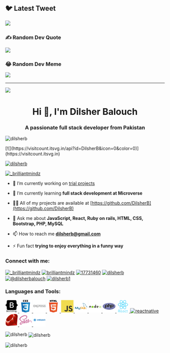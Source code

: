 

## 🐦 Latest Tweet
[![](https://gtce.itsvg.in/api?username=https://twitter.com/_brilliantMindz)](https://gtce.itsvg.in)

### ✍️ Random Dev Quote
![](https://quotes-github-readme.vercel.app/api?type=horizontal&theme=radical)

### 😂 Random Dev Meme
<img src="https://random-memer.herokuapp.com/" width="512px"/>

---
[![](https://visitcount.itsvg.in/api?id=DilsherB&icon=0&color=0)](https://visitcount.itsvg.in)

<!-- Proudly created with GPRM ( https://gprm.itsvg.in ) -->
<h1 align="center">Hi 👋, I'm Dilsher Balouch</h1>
<h3 align="center">A passionate full stack developer from Pakistan</h3>

<p align="left"> <img src="https://komarev.com/ghpvc/?username=dilsherb&label=Profile%20views&color=0e75b6&style=flat" alt="dilsherb" /> </p>
[![](https://visitcount.itsvg.in/api?id=DilsherB&icon=0&color=0)](https://visitcount.itsvg.in)

<p align="left"> <a href="https://github.com/ryo-ma/github-profile-trophy"><img src="https://github-profile-trophy.vercel.app/?username=dilsherb" alt="dilsherb" /></a> </p>

<p align="left"> <a href="https://twitter.com/_brilliantmindz" target="blank"><img src="https://img.shields.io/twitter/follow/_brilliantmindz?logo=twitter&style=for-the-badge" alt="_brilliantmindz" /></a> </p>

- 🔭 I’m currently working on [trial projects](https://github.com/DilsherB)

- 🌱 I’m currently learning **full stack development at Microverse**

- 👨‍💻 All of my projects are available at [https://github.com/DilsherB](https://github.com/DilsherB)

- 💬 Ask me about **JavaScript, React, Ruby on rails, HTML, CSS, Bootstrap, PHP, MySQL**

- 📫 How to reach me **dilsherb@gmail.com**

- ⚡ Fun fact **trying to enjoy everything in a funny way**

<h3 align="left">Connect with me:</h3>
<p align="left">
<a href="https://twitter.com/_brilliantmindz" target="blank"><img align="center" src="https://raw.githubusercontent.com/rahuldkjain/github-profile-readme-generator/master/src/images/icons/Social/twitter.svg" alt="_brilliantmindz" height="30" width="40" /></a>
<a href="https://linkedin.com/in/brilliantmindz" target="blank"><img align="center" src="https://raw.githubusercontent.com/rahuldkjain/github-profile-readme-generator/master/src/images/icons/Social/linked-in-alt.svg" alt="brilliantmindz" height="30" width="40" /></a>
<a href="https://stackoverflow.com/users/17731460" target="blank"><img align="center" src="https://raw.githubusercontent.com/rahuldkjain/github-profile-readme-generator/master/src/images/icons/Social/stack-overflow.svg" alt="17731460" height="30" width="40" /></a>
<a href="https://fb.com/dilsherb" target="blank"><img align="center" src="https://raw.githubusercontent.com/rahuldkjain/github-profile-readme-generator/master/src/images/icons/Social/facebook.svg" alt="dilsherb" height="30" width="40" /></a>
<a href="https://www.youtube.com/c/@dilsherbalouch" target="blank"><img align="center" src="https://raw.githubusercontent.com/rahuldkjain/github-profile-readme-generator/master/src/images/icons/Social/youtube.svg" alt="@dilsherbalouch" height="30" width="40" /></a>
<a href="https://www.hackerrank.com/dilsherb1" target="blank"><img align="center" src="https://raw.githubusercontent.com/rahuldkjain/github-profile-readme-generator/master/src/images/icons/Social/hackerrank.svg" alt="dilsherb1" height="30" width="40" /></a>
</p>

<h3 align="left">Languages and Tools:</h3>
<p align="left"> <a href="https://getbootstrap.com" target="_blank" rel="noreferrer"> <img src="https://raw.githubusercontent.com/devicons/devicon/master/icons/bootstrap/bootstrap-plain-wordmark.svg" alt="bootstrap" width="40" height="40"/> </a> <a href="https://www.w3schools.com/css/" target="_blank" rel="noreferrer"> <img src="https://raw.githubusercontent.com/devicons/devicon/master/icons/css3/css3-original-wordmark.svg" alt="css3" width="40" height="40"/> </a> <a href="https://expressjs.com" target="_blank" rel="noreferrer"> <img src="https://raw.githubusercontent.com/devicons/devicon/master/icons/express/express-original-wordmark.svg" alt="express" width="40" height="40"/> </a> <a href="https://www.w3.org/html/" target="_blank" rel="noreferrer"> <img src="https://raw.githubusercontent.com/devicons/devicon/master/icons/html5/html5-original-wordmark.svg" alt="html5" width="40" height="40"/> </a> <a href="https://developer.mozilla.org/en-US/docs/Web/JavaScript" target="_blank" rel="noreferrer"> <img src="https://raw.githubusercontent.com/devicons/devicon/master/icons/javascript/javascript-original.svg" alt="javascript" width="40" height="40"/> </a> <a href="https://www.mysql.com/" target="_blank" rel="noreferrer"> <img src="https://raw.githubusercontent.com/devicons/devicon/master/icons/mysql/mysql-original-wordmark.svg" alt="mysql" width="40" height="40"/> </a> <a href="https://nodejs.org" target="_blank" rel="noreferrer"> <img src="https://raw.githubusercontent.com/devicons/devicon/master/icons/nodejs/nodejs-original-wordmark.svg" alt="nodejs" width="40" height="40"/> </a> <a href="https://www.php.net" target="_blank" rel="noreferrer"> <img src="https://raw.githubusercontent.com/devicons/devicon/master/icons/php/php-original.svg" alt="php" width="40" height="40"/> </a> <a href="https://reactjs.org/" target="_blank" rel="noreferrer"> <img src="https://raw.githubusercontent.com/devicons/devicon/master/icons/react/react-original-wordmark.svg" alt="react" width="40" height="40"/> </a> <a href="https://reactnative.dev/" target="_blank" rel="noreferrer"> <img src="https://reactnative.dev/img/header_logo.svg" alt="reactnative" width="40" height="40"/> </a> <a href="https://www.ruby-lang.org/en/" target="_blank" rel="noreferrer"> <img src="https://raw.githubusercontent.com/devicons/devicon/master/icons/ruby/ruby-original.svg" alt="ruby" width="40" height="40"/> </a> <a href="https://sass-lang.com" target="_blank" rel="noreferrer"> <img src="https://raw.githubusercontent.com/devicons/devicon/master/icons/sass/sass-original.svg" alt="sass" width="40" height="40"/> </a> <a href="https://webpack.js.org" target="_blank" rel="noreferrer"> <img src="https://raw.githubusercontent.com/devicons/devicon/d00d0969292a6569d45b06d3f350f463a0107b0d/icons/webpack/webpack-original-wordmark.svg" alt="webpack" width="40" height="40"/> </a> </p>

<p><img align="left" src="https://github-readme-stats.vercel.app/api/top-langs?username=dilsherb&show_icons=true&locale=en&layout=compact" alt="dilsherb" /></p>

<p>&nbsp;<img align="center" src="https://github-readme-stats.vercel.app/api?username=dilsherb&show_icons=true&locale=en" alt="dilsherb" /></p>

<p><img align="center" src="https://github-readme-streak-stats.herokuapp.com/?user=dilsherb&" alt="dilsherb" /></p>
